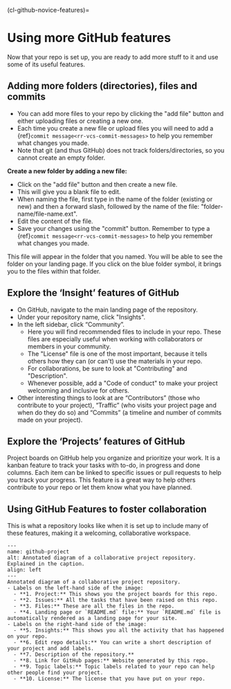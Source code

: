 (cl-github-novice-features)=
# Using more GitHub features

Now that your repo is set up, you are ready to add more stuff to it and use some of its useful features.

## Adding more folders (directories), files and commits

* You can add more files to your repo by clicking the "add file" button and either uploading files or creating a new one.
* Each time you create a new file or upload files you will need to add a {ref}`commit message<rr-vcs-commit-messages>` to help you remember what changes you made.
* Note that git (and thus GitHub) does not track folders/directories, so you cannot create an empty folder.


**Create a new folder by adding a new file:**

* Click on the "add file" button and then create a new file.
* This will give you a blank file to edit.
* When naming the file, first type in the name of the folder (existing or new) and then a forward slash, followed by the name of the file: "folder-name/file-name.ext".
* Edit the content of the file.
* Save your changes using the "commit" button. Remember to type a {ref}`commit message<rr-vcs-commit-messages>` to help you remember what changes you made.

This file will appear in the folder that you named.
You will be able to see the folder on your landing page.
If you click on the blue folder symbol, it brings you to the files within that folder.

## Explore the ‘Insight’ features of GitHub

* On GitHub, navigate to the main landing page of the repository.
* Under your repository name, click "Insights".
* In the left sidebar, click “Community”.
  * Here you will find recommended files to include in your repo.
  These files are especially useful when working with collaborators or members in your community.
  * The "License" file is one of the most important, because it tells others how they can (or can't) use the materials in your repo.
  * For collaborations, be sure to look at "Contributing" and "Description".
  * Whenever possible, add a "Code of conduct" to make your project welcoming and inclusive for others.
* Other interesting things to look at are “Contributors” (those who contribute to your project), “Traffic” (who visits your project page and when do they do so) and “Commits” (a timeline and number of commits made on your project).

## Explore the ‘Projects’ features of GitHub
Project boards on GitHub help you organize and prioritize your work.
It is a kanban feature to track your tasks with to-do, in progress and done columns.
Each item can be linked to specific issues or pull requests to help you track your progress.
This feature is a great way to help others contribute to your repo or let them know what you have planned.


## Using GitHub Features to foster collaboration
This is what a repository looks like when it is set up to include many of these features, making it a welcoming, collaborative workspace.

```{figure} ../../figures/github-project.*
---
name: github-project
alt: Annotated diagram of a collaborative project repository. Explained in the caption.
align: left
---
Annotated diagram of a collaborative project repository.
- Labels on the left-hand side of the image:
  - **1. Project:** This shows you the project boards for this repo.
  - **2. Issues:** All the tasks that have been raised on this repo.
  - **3. Files:** These are all the files in the repo.
  - **4. Landing page or `README.md` file:** Your `README.md` file is automatically rendered as a landing page for your site.
- Labels on the right-hand side of the image:
  - **5. Insights:** This shows you all the activity that has happened on your repo.
  - **6. Edit repo details:** You can write a short description of your project and add labels.
  - **7. Description of the repository.**
  - **8. Link for GitHub pages:** Website generated by this repo.
  - **9. Topic labels:** Topic labels related to your repo can help other people find your project.
  - **10. License:** The license that you have put on your repo.
```
